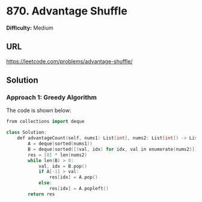 # 870. Advantage Shuffle
**Difficulty:** Medium

## URL

https://leetcode.com/problems/advantage-shuffle/

## Solution

### Approach 1: Greedy Algorithm

The code is shown below:

```c++
from collections import deque

class Solution:
    def advantageCount(self, nums1: List[int], nums2: List[int]) -> List[int]:
        A = deque(sorted(nums1))
        B = deque(sorted([(val, idx) for idx, val in enumerate(nums2)]))
        res = [0] * len(nums2)
        while len(B) > 0:
            val, idx = B.pop()
            if A[-1] > val:
                res[idx] = A.pop()
            else:
                res[idx] = A.popleft()
        return res  
```
